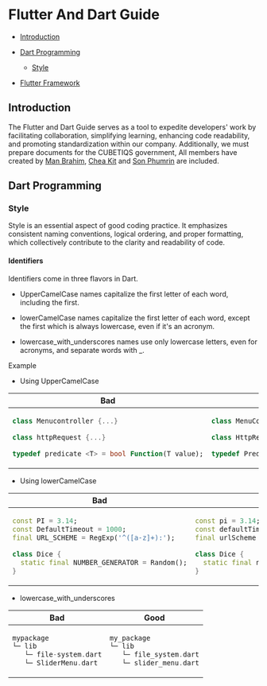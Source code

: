 # Flutter And Dart Guide 

- [Introduction](#introduction)

- [Dart Programming](#dart-programming) 
   - [Style](#dart-style)

- [Flutter Framework](#flutter-framework) 

## Introduction 

The Flutter and Dart Guide serves as a tool to expedite developers' work by facilitating collaboration, simplifying learning, enhancing code readability, and promoting standardization within our company. Additionally, we must prepare documents for the CUBETIQS government, All members have created by [Man Brahim](https://github.com/brahimkh), [ Chea Kit](https://github.com/cheakit) and [Son Phumrin](https://github.com/SonPhumrin1) are included.

## Dart Programming

### Style

Style is an essential aspect of good coding practice. It emphasizes consistent naming conventions, logical ordering, and proper formatting, which collectively contribute to the clarity and readability of code.


#### Identifiers
Identifiers come in three flavors in Dart.
- UpperCamelCase names capitalize the first letter of each word, including the first.

- lowerCamelCase names capitalize the first letter of each word, except the first which is always lowercase, even if it's an acronym.

- lowercase_with_underscores names use only lowercase letters, even for acronyms, and separate words with _.

Example 
  
- Using UpperCamelCase
<table>
<thead><tr><th>Bad</th><th>Good</th></tr></thead>
<tbody>
<tr><td>

```dart
class Menucontroller {...}

class httpRequest {...}

typedef predicate <T> = bool Function(T value);

```

</td><td>


```dart
class MenuController {...}

class HttpRequest {...}

typedef Predicate <T> = bool Function(T value);

```
</td></tr>

</tbody>

</table>

- Using lowerCamelCase
<table>
<thead><tr><th>Bad</th><th>Good</th></tr></thead>
<tbody>
<tr><td>

```dart
const PI = 3.14;
const DefaultTimeout = 1000;
final URL_SCHEME = RegExp('^([a-z]+):');

class Dice {
  static final NUMBER_GENERATOR = Random();
}

```

</td><td>


```dart
const pi = 3.14;
const defaultTimeout = 1000;
final urlScheme = RegExp('^([a-z]+):');

class Dice {
  static final numberGenerator = Random();
}

```
</td></tr>

</tbody>

</table>


- lowercase_with_underscores
<table>
<thead><tr><th>Bad</th><th>Good</th></tr></thead>
<tbody>
<tr><td>

```dart
mypackage
└─ lib
   └─ file-system.dart
   └─ SliderMenu.dart

```

</td><td>


```dart
my_package
└─ lib
   └─ file_system.dart
   └─ slider_menu.dart
```
</td></tr>

</tbody>

</table>
